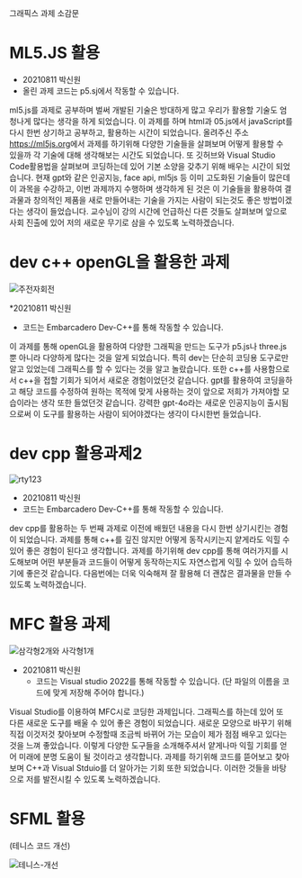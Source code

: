 그래픽스 과제 소감문

ML5.JS 활용
===================
* 20210811 박신원 
 * 올린 과제 코드는 p5.sj에서 작동할 수 있습니다.


ml5.js를 과제로 공부하며 벌써 개발된 기술은 방대하게 많고 우리가 활용할 기술도 엄청나게 많다는 생각을 하게 되었습니다.
이 과제를 하며 html과 05.js에서 javaScript를 다시 한번 상기하고 공부하고, 활용하는 시간이 되었습니다.
올려주신 주소 <https://ml5js.org>에서 과제를 하기위해 다양한 기술들을 살펴보며 어떻게 활용할 수 있을까 각 기술에 대해 생각해보는 시간도 되었습니다.
또 깃허브와 Visual Studio Code활용법을 살펴보며 코딩하는데 있어 기본 소양을 갖추기 위해 배우는 시간이 되었습니다.
현재 gpt와 같은 인공지능,   face api, ml5js 등 이미 고도화된 기술들이 많은데 이 과목을 수강하고, 이번 과제까지 수행하며 생각하게 된 것은
이 기술들을 활용하여 결과물과 창의적인 제품을 새로 만들어내는 기술을 가지는 사람이 되는것도 좋은 방법이겠다는 생각이 들었습니다.
교수님이 강의 시간에 언급하신 다른 것들도 살펴보며 앞으로 사회 진출에 있어 저의 새로운 무기로 삼을 수 있도록 노력하겠습니다.

dev c++ openGL을 활용한 과제
============================
![주전자회전](https://github.com/psw36/-ml5.js/assets/93233300/80c8be39-d9fe-4631-b0a7-d09c4254ec35)


*20210811 박신원
 * 코드는 Embarcadero Dev-C++를 통해 작동할 수 있습니다.

이 과제를 통해 openGL을 활용하여 다양한 그래픽을 만드는 도구가 p5.js나 three.js 뿐 아니라 다양하게 많다는 것을 알게 되었습니다.
특히 dev는 단순히 코딩용 도구로만 알고 있었는데 그래픽스를 할 수 있다는 것을 알고 놀랐습니다.
또한 c++를 사용함으로서 c++을 접할 기회가 되어서 새로운 경험이었던것 같습니다. gpt를 활용하여 코딩을하고 해당 코드를 수정하여 
원하는 목적에 맞게 사용하는 것이 앞으로 저희가 가져야할 모습이라는 생각 또한 들었던것 같습니다.
강력한 gpt-4o라는 새로운 인공지능이 출시됨으로써 이 도구를 활용하는 사람이 되어야겠다는 생각이 다시한번 들었습니다.


dev cpp 활용과제2
==========================
![rty123](https://github.com/psw36/-ml5.js/assets/93233300/b92bd5b6-8257-466f-a09b-2ff56fa5b21d)

* 20210811 박신원
 * 코드는 Embarcadero Dev-C++를 통해 작동할 수 있습니다.

 dev cpp를 활용하는 두 번째 과제로 이전에 배웠던 내용을 다시 한번 상기시킨는 경험이 되었습니다.
 과제를 통해 c++를 깊진 않지만 어떻게 동작시키는지 얕게라도 익힐 수 있어 좋은 경험이 된다고 생각합니다.
 과제를 하기위해 dev cpp를 통해 여러가지를 시도해보며 어떤 부분들과 코드들이 어떻게 동작하는지도 자연스럽게 익힐 수 있어
 습득하기에 좋은것 같습니다. 다음번에는 더욱 익숙해져 잘 활용해 더 괜찮은 결과물을 만들 수 있도록 노력하겠습니다.




MFC 활용 과제
===========================
![삼각형2개와 사각형1개](https://github.com/psw36/-ml5.js/assets/93233300/9219fa8d-69e3-44be-ba17-55ba53b77ad0)

* 20210811 박신원
  * 코드는 Visual studio 2022를 통해 작동할 수 있습니다. (단 파일의 이름을 코드에 맞게 저장해 주어야 합니다.)

Visual Studio를 이용하여 MFC시로 코딩한 과제입니다. 그래픽스를 하는데 있어 또 다른 새로운 도구를 배울 수 있어 좋은 경험이 되었습니다. 새로운 모양으로 바꾸기 위해 직접 이것저것 찾아보며 수정할때 조금씩 바뀌어 가는 모습이 제가 점점 배우고 있다는것을 느껴 좋았습니다. 이렇게 다양한 도구들을 소개해주셔서 얕게나마 익힐 기회를 얻어 미래에 분명 도움이 될 것이라고 생각합니다. 과제를 하기위해 코드를 뜯어보고 찾아보며 C++과 Visual Stduio를 더 알아가는 기회 또한 되었습니다. 이러한 것들을 바탕으로 저를 발전시킬 수 있도록 노력하겠습니다.



SFML 활용
===================================
(테니스 코드 개선)

![테니스-개선](https://github.com/psw36/-ml5.js/assets/93233300/aa0d52b1-b163-49ef-bf75-c70b36304f7e)






